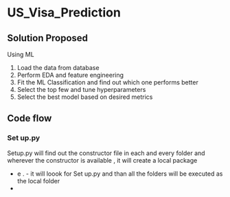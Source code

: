 # US_Visa_Prediction 


## Solution Proposed 

Using ML 
  1. Load the data from database
  2. Perform EDA and feature engineering
  3. Fit the ML Classification and find out which one performs better
  4. Select the top few and tune hyperparameters
  5. Select the best model based on desired metrics


## Code flow 

### Set up.py 
Setup.py will find out the constructor file in each and every folder and wherever the constructor is available , it will create a local package 
- e . - it will loook for Set up.py and than all the folders will be executed as the local folder
- 

